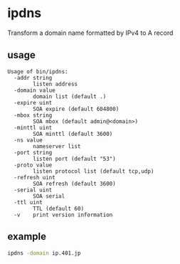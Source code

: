 # ipdns
Transform a domain name formatted by IPv4 to A record

## usage

```
Usage of bin/ipdns:
  -addr string
    	listen address
  -domain value
    	domain list (default .)
  -expire uint
    	SOA expire (default 604800)
  -mbox string
    	SOA mbox (default admin@<domain>)
  -minttl uint
    	SOA minttl (default 3600)
  -ns value
    	nameserver list
  -port string
    	listen port (default "53")
  -proto value
    	listen protocol list (default tcp,udp)
  -refresh uint
    	SOA refresh (default 3600)
  -serial uint
    	SOA serial
  -ttl uint
    	TTL (default 60)
  -v	print version information
```

## example

```bash
ipdns -domain ip.401.jp
```

